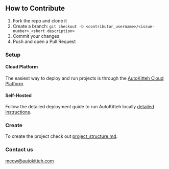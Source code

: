 ## How to Contribute

1. Fork the repo and clone it
2. Create a branch: `git checkout -b <contributor_username>/<issue-number>_<short description>`
3. Commit your changes
4. Push and open a Pull Request

### Setup

#### Cloud Platform

The easiest way to deploy and run projects is through the [AutoKitteh Cloud Platform](https://app.autokitteh.cloud).

#### Self-Hosted

Follow the detailed deployment guide to run AutoKitteh locally [detailed instructions](https://docs.autokitteh.com/get_started/deployment).

### Create

To create the project check out [project_structure.md](project_structure.md).

### Contact us

meow@autokitteh.com
